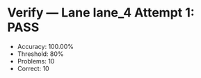 # Verify — Lane lane_4 Attempt 1: PASS

- Accuracy: 100.00%
- Threshold: 80%
- Problems: 10
- Correct: 10